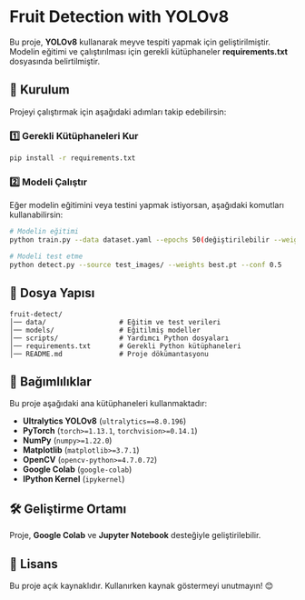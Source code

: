 # Fruit Detection with YOLOv8

Bu proje, **YOLOv8** kullanarak meyve tespiti yapmak için geliştirilmiştir. Modelin eğitimi ve çalıştırılması için gerekli kütüphaneler **requirements.txt** dosyasında belirtilmiştir.

## 🚀 Kurulum

Projeyi çalıştırmak için aşağıdaki adımları takip edebilirsin:

### 1️⃣ Gerekli Kütüphaneleri Kur
```bash
pip install -r requirements.txt
```

### 2️⃣ Modeli Çalıştır
Eğer modelin eğitimini veya testini yapmak istiyorsan, aşağıdaki komutları kullanabilirsin:
```bash
# Modelin eğitimi
python train.py --data dataset.yaml --epochs 50(değiştirilebilir --weights yolov8n.pt

# Modeli test etme
python detect.py --source test_images/ --weights best.pt --conf 0.5
```

## 📂 Dosya Yapısı
```
fruit-detect/
│── data/                  # Eğitim ve test verileri
│── models/                # Eğitilmiş modeller
│── scripts/               # Yardımcı Python dosyaları
│── requirements.txt       # Gerekli Python kütüphaneleri
│── README.md              # Proje dökümantasyonu
```

## 📌 Bağımlılıklar
Bu proje aşağıdaki ana kütüphaneleri kullanmaktadır:
- **Ultralytics YOLOv8** (`ultralytics==8.0.196`)
- **PyTorch** (`torch>=1.13.1`, `torchvision>=0.14.1`)
- **NumPy** (`numpy>=1.22.0`)
- **Matplotlib** (`matplotlib>=3.7.1`)
- **OpenCV** (`opencv-python>=4.7.0.72`)
- **Google Colab** (`google-colab`)
- **IPython Kernel** (`ipykernel`)

## 🛠 Geliştirme Ortamı
Proje, **Google Colab** ve **Jupyter Notebook** desteğiyle geliştirilebilir.

## 📜 Lisans
Bu proje açık kaynaklıdır. Kullanırken kaynak göstermeyi unutmayın! 😊


